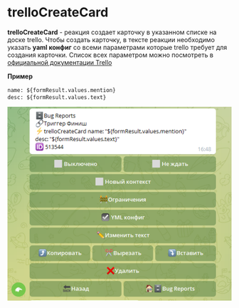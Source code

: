 # ️trelloCreateCard

**trelloCreateCard** - реакция создает карточку в указанном списке на доске trello. Чтобы создать карточку, в тексте реакции необходимо указать **yaml конфиг** со всеми параметрами которые trello требует для создания карточки. Список всех параметром можно посмотреть в [официальной документации Trello](https://developer.atlassian.com/cloud/trello/rest/api-group-cards/#api-group-cards) 

**Пример**
```plain
name: ${formResult.values.mention}
desc: ${formResult.values.text}
```

![](./1.png)






